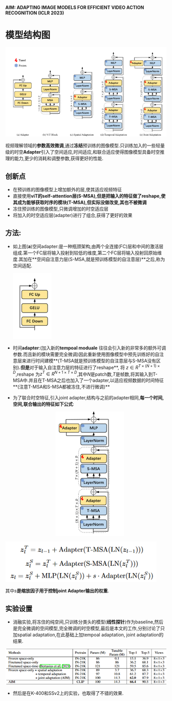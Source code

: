 **AIM: ADAPTING IMAGE MODELS FOR EFFICIENT VIDEO ACTION RECOGNITION (ICLR 2023)**

# 模型结构图

![\<img alt="" data-attachment-key="S7TW92QL" width="774" height="429" src="attachments/S7TW92QL.png" ztype="zimage">](attachments/S7TW92QL.png)

视频理解领域的**参数高效微调**,通过**冻结**预训练的图像模型.只训练加入的一些轻量级的时空**Adapter**引入了空间适应,时间适应,和联合适应使得图像模型具备时空推理的能力,更少的消耗和调整参数,获得更好的性能.

## 创新点

*   在预训练的图像模型上增加额外的层,使其适应视频特征
*   直接使用**viT的self-attention层(S-MSA),但是把输入的特征做了reshape,**使其成为能够获取时序的模块(T-MSA),但实际没做改变,其也**不被微调**
*   冻住预训练的图像模型,只微调增加的时空适应层
*   将加入的时空适应层(adapter)进行了组合,获得了更好的效果

## **方法:**

*   如上图(**a**)空间adapter:是一种瓶颈架构,由两个全连接(FC)层和中间的激活层组成.第一个FC层将输入投射到较低的维度,第二个FC层将输入投射回原始维度.其加在**空间自注意力层(S-MSA,就是预训练模型的自注意层)**之后,称为空间适配.

    ![\<img alt="" data-attachment-key="9VJMLX4J" width="120" height="205" src="attachments/9VJMLX4J.png" ztype="zimage">](attachments/9VJMLX4J.png)

*   时间**adapter**:(加入新的**tempoal moduale** 往往会引入新的非常多的额外可调参数.而且新的模块需要完全微调)因此重新使用图像模型中预先训练好的自注意层来进行时间建模**\(T-MSA就是预训练模型的自注意层与S-MSA没有区别\)**.但是**对于输入自注意力层的特征进行了reshape**, 将  $z\in R^{T\times (N+1)\times D }$,reshape 为$z^T \in R^{N+1 \times T \times D}$,其中$N$是patch数,$T$是帧数,将其输入到T-MSA中.并且在T-MSA之后也加入了一个adapter,以适应视频数据的时间特征**\(注意T-MSA和S-MSA都被冻住,不进行微调\)**

*   为了联合时空特征,引入joint adapter,结构与之前的adapter相同,**每一个时间,空间,联合输出的特征如下公式**:

    <center>
    
    ![\<img alt="" data-attachment-key="UJY7ZQG4" width="214" height="387" src="attachments/UJY7ZQG4.png" ztype="zimage">](attachments/UJY7ZQG4.png)

![\<img alt="" data-attachment-key="68XP2N5X" width="473" height="126" src="attachments/68XP2N5X.png" ztype="zimage">](attachments/68XP2N5X.png)

其中$s$**是缩放因子用于控制joint Adapter输出的权重**.

## 实验设置

* 消融实验,将冻住的纯空间,只训练分类头的模型(**线性探针**)作为baseline,然后是完全微调的空间模型,完全微调的时空模型,最后是本文的工作,分别讨论了只加spatial adaptation,在此基础上加tempoal adaptation, joint adaptation的结果.

![\<img alt="" data-attachment-key="QCY65GWL" width="842" height="185" src="attachments/QCY65GWL.png" ztype="zimage">](attachments/QCY65GWL.png)

* 然后是在K-400和SSv2上的实验，也取得了不错的效果.

  
